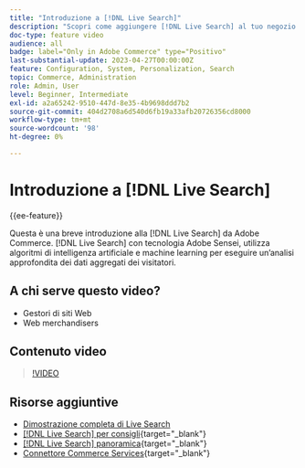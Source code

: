 ```yaml
---
title: "Introduzione a [!DNL Live Search]"
description: "Scopri come aggiungere [!DNL Live Search] al tuo negozio e produrre esperienze di acquisto altamente coinvolgenti, pertinenti e personalizzate."
doc-type: feature video
audience: all
badge: label="Only in Adobe Commerce" type="Positivo"
last-substantial-update: 2023-04-27T00:00:00Z
feature: Configuration, System, Personalization, Search
topic: Commerce, Administration
role: Admin, User
level: Beginner, Intermediate
exl-id: a2a65242-9510-447d-8e35-4b9698ddd7b2
source-git-commit: 404d2708a6d540d6fb19a33afb20726356cd8000
workflow-type: tm+mt
source-wordcount: '98'
ht-degree: 0%

---
```


# Introduzione a [!DNL Live Search]

{{ee-feature}}

Questa è una breve introduzione alla [!DNL Live Search] da Adobe Commerce. [!DNL Live Search] con tecnologia Adobe Sensei, utilizza algoritmi di intelligenza artificiale e machine learning per eseguire un’analisi approfondita dei dati aggregati dei visitatori.

## A chi serve questo video?

- Gestori di siti Web
- Web merchandisers

## Contenuto video

>[!VIDEO](https://video.tv.adobe.com/v/3418797?learn=on)


## Risorse aggiuntive

- [Dimostrazione completa di Live Search](./live-search-full-demonstration.md)
- [[!DNL Live Search] per consigli](https://experienceleague.adobe.com/docs/commerce-learn/tutorials/marketing/live-search-recommendations.html){target="_blank"}
- [[!DNL Live Search] panoramica](https://experienceleague.adobe.com/docs/commerce-merchant-services/live-search/overview.html){target="_blank"}
- [Connettore Commerce Services](https://experienceleague.adobe.com/docs/commerce-merchant-services/user-guides/integration-services/saas.html){target="_blank"}
